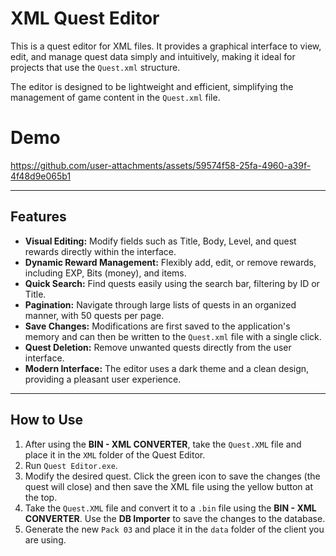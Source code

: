# XML Quest Editor

This is a quest editor for XML files. It provides a graphical interface to view, edit, and manage quest data simply and intuitively, making it ideal for projects that use the `Quest.xml` structure.

The editor is designed to be lightweight and efficient, simplifying the management of game content in the `Quest.xml` file.

# Demo

https://github.com/user-attachments/assets/59574f58-25fa-4960-a39f-4f48d9e065b1

---

## Features

* **Visual Editing:** Modify fields such as Title, Body, Level, and quest rewards directly within the interface.
* **Dynamic Reward Management:** Flexibly add, edit, or remove rewards, including EXP, Bits (money), and items.
* **Quick Search:** Find quests easily using the search bar, filtering by ID or Title.
* **Pagination:** Navigate through large lists of quests in an organized manner, with 50 quests per page.
* **Save Changes:** Modifications are first saved to the application's memory and can then be written to the `Quest.xml` file with a single click.
* **Quest Deletion:** Remove unwanted quests directly from the user interface.
* **Modern Interface:** The editor uses a dark theme and a clean design, providing a pleasant user experience.

---

## How to Use

1.  After using the **BIN - XML CONVERTER**, take the `Quest.XML` file and place it in the `XML` folder of the Quest Editor.
2.  Run `Quest Editor.exe`.
3.  Modify the desired quest. Click the green icon to save the changes (the quest will close) and then save the XML file using the yellow button at the top.
4.  Take the `Quest.XML` file and convert it to a `.bin` file using the **BIN - XML CONVERTER**. Use the **DB Importer** to save the changes to the database.
5.  Generate the new `Pack 03` and place it in the `data` folder of the client you are using.
